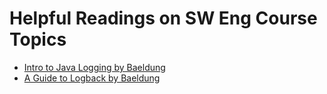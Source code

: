 # Helpful Readings on SW Eng Course Topics

* [Intro to Java Logging by Baeldung](https://www.baeldung.com/java-logging-intro)
* [A Guide to Logback by Baeldung](https://www.baeldung.com/logback)